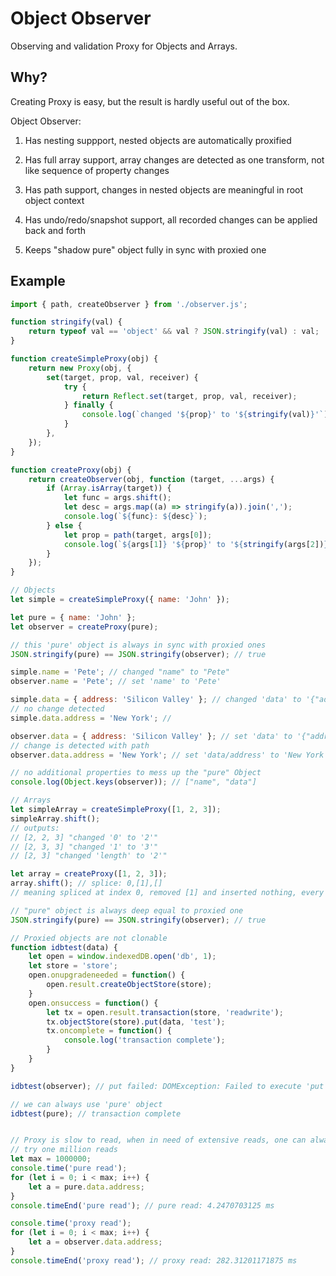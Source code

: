 

# Object Observer

Observing and validation Proxy for Objects and Arrays.

## Why?

Creating Proxy is easy, but the result is hardly useful out of the box.


Object Observer:

1) Has nesting suppport, nested objects are automatically proxified

2) Has full array support, array changes are detected as one transform, not like sequence of property changes

3) Has path support, changes in nested objects are meaningful in root object context

4) Has undo/redo/snapshot support, all recorded changes can be applied back and forth

5) Keeps "shadow pure" object fully in sync with proxied one


## Example

```js
import { path, createObserver } from './observer.js';

function stringify(val) {
	return typeof val == 'object' && val ? JSON.stringify(val) : val;
}

function createSimpleProxy(obj) {
	return new Proxy(obj, {
		set(target, prop, val, receiver) {
			try {
				return Reflect.set(target, prop, val, receiver);
			} finally {
				console.log(`changed '${prop}' to '${stringify(val)}'`);
			}
		},
	});
}

function createProxy(obj) {
	return createObserver(obj, function (target, ...args) {
		if (Array.isArray(target)) {
			let func = args.shift();
			let desc = args.map((a) => stringify(a)).join(',');
			console.log(`${func}: ${desc}`);
		} else {
			let prop = path(target, args[0]);
			console.log(`${args[1]} '${prop}' to '${stringify(args[2])}'`);
		}
	});
}

// Objects
let simple = createSimpleProxy({ name: 'John' });

let pure = { name: 'John' };
let observer = createProxy(pure);

// this 'pure' object is always in sync with proxied ones
JSON.stringify(pure) == JSON.stringify(observer); // true

simple.name = 'Pete'; // changed "name" to "Pete"
observer.name = 'Pete'; // set 'name' to 'Pete'

simple.data = { address: 'Silicon Valley' }; // changed 'data' to '{"address":"Silicon Valley"}'
// no change detected
simple.data.address = 'New York'; //

observer.data = { address: 'Silicon Valley' }; // set 'data' to '{"address":"Silicon Valley"}'
// change is detected with path
observer.data.address = 'New York'; // set 'data/address' to 'New York'

// no additional properties to mess up the "pure" Object
console.log(Object.keys(observer)); // ["name", "data"]

// Arrays
let simpleArray = createSimpleProxy([1, 2, 3]);
simpleArray.shift();
// outputs:
// [2, 2, 3] "changed '0' to '2'"
// [2, 3, 3] "changed '1' to '3'"
// [2, 3] "changed 'length' to '2'"

let array = createProxy([1, 2, 3]);
array.shift(); // splice: 0,[1],[]
// meaning spliced at index 0, removed [1] and inserted nothing, every array mutation description has specific arguments

// "pure" object is always deep equal to proxied one
JSON.stringify(pure) == JSON.stringify(observer); // true

// Proxied objects are not clonable
function idbtest(data) {
	let open = window.indexedDB.open('db', 1);
	let store = 'store';
	open.onupgradeneeded = function() {
		open.result.createObjectStore(store);
	}
	open.onsuccess = function() {
		let tx = open.result.transaction(store, 'readwrite');
		tx.objectStore(store).put(data, 'test');
		tx.oncomplete = function() {
			console.log('transaction complete');
		}
	}	
}

idbtest(observer); // put failed: DOMException: Failed to execute 'put' on 'IDBObjectStore': #<Object> could not be cloned.

// we can always use 'pure' object
idbtest(pure); // transaction complete


// Proxy is slow to read, when in need of extensive reads, one can always safely read from 'pure' object
// try one million reads
let max = 1000000;
console.time('pure read');
for (let i = 0; i < max; i++) {
	let a = pure.data.address;
}
console.timeEnd('pure read'); // pure read: 4.2470703125 ms

console.time('proxy read');
for (let i = 0; i < max; i++) {
	let a = observer.data.address;
}
console.timeEnd('proxy read'); // proxy read: 282.31201171875 ms
```
